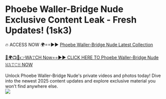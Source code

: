 # Phoebe Waller-Bridge Nude Exclusive Content Leak - Fresh Updates! (1sk3)

🔥 ACCESS NOW 🌍==►► <a href="https://tinyurl.com/yc657z5k" rel="nofollow">Phoebe Waller-Bridge Nude Latest Collection</a>
<br><br>
[🔴🌍📺📱👉WA𝚃CH Now==►► CLICK HERE TO Phoebe Waller-Bridge Nude 𝚆𝙰𝚃𝙲𝙷 NOW](https://tinyurl.com/yc657z5k)
<br><br>
Unlock Phoebe Waller-Bridge Nude's private videos and photos today! Dive into the newest 2025 content updates and explore exclusive material you won’t find anywhere else.
<br>
<a href="https://tinyurl.com/yc657z5k" rel="nofollow" data-target="animated-image.originalLink"><img src="https://camo.githubusercontent.com/8a4f000d20f83aca3bf7ec5f350d767afa0574a8a352519fd8cfa583a6f93a33/68747470733a2f2f692e696d6775722e636f6d2f644a486b345a712e676966" data-canonical-src="https://i.imgur.com/dJHk4Zq.gif" style="max-width: 100%; display: inline-block;" data-target="animated-image.originalImage"></a>
<br>
